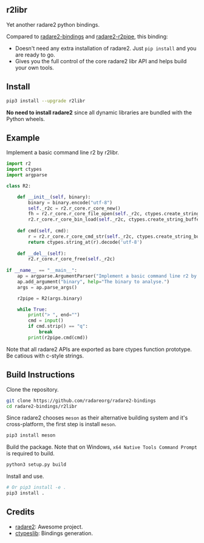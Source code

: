 ## r2libr

Yet another radare2 python bindings.

Compared to [radare2-bindings](https://github.com/radareorg/radare2-bindings/python) and [radare2-r2pipe](https://github.com/radareorg/radare2-r2pipe), this binding:

- Doesn't need any extra installation of radare2. Just `pip install` and you are ready to go.
- Gives you the full control of the core radare2 libr API and helps build your own tools.

## Install

```bash
pip3 install --upgrade r2libr
```

**No need to install radare2** since all dynamic libraries are bundled with the Python wheels.

## Example

Implement a basic command line r2 by r2libr.

```python
import r2
import ctypes
import argparse

class R2:

    def __init__(self, binary):
        binary = binary.encode("utf-8")
        self._r2c = r2.r_core.r_core_new()
        fh = r2.r_core.r_core_file_open(self._r2c, ctypes.create_string_buffer(binary), 0b101, 0)
        r2.r_core.r_core_bin_load(self._r2c, ctypes.create_string_buffer(binary), (1<<64) - 1)
    
    def cmd(self, cmd):
        r = r2.r_core.r_core_cmd_str(self._r2c, ctypes.create_string_buffer(cmd.encode("utf-8")))
        return ctypes.string_at(r).decode('utf-8')
    
    def __del__(self):
        r2.r_core.r_core_free(self._r2c)
    
if __name__ == "__main__":
    ap = argparse.ArgumentParser("Implement a basic command line r2 by r2libr")
    ap.add_argument("binary", help="The binary to analyse.")
    args = ap.parse_args()

    r2pipe = R2(args.binary)

    while True:
        print("> ", end="")
        cmd = input()
        if cmd.strip() == "q":
            break
        print(r2pipe.cmd(cmd))
```

Note that all radare2 APIs are exported as bare ctypes function prototype. Be catious with c-style strings.

## Build Instructions

Clone the repository.

```bash
git clone https://github.com/radareorg/radare2-bindings
cd radare2-bindings/r2libr
```

Since radare2 chooses `meson` as their alternative building system and it's cross-platform, the first step is install `meson`.

```bash
pip3 install meson
```

Build the package. Note that on Windows, `x64 Native Tools Command Prompt` is required to build.

```bash
python3 setup.py build
```

Install and use.

```bash
# Or pip3 install -e .
pip3 install .
```

## Credits

- [radare2](https://github.com/radareorg/radare2): Awesome project.
- [ctypeslib](https://github.com/trolldbois/ctypeslib): Bindings generation.
